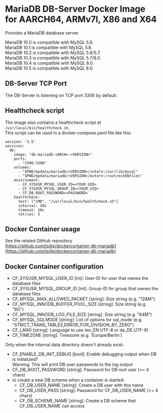 # MariaDB DB-Server Docker Image for AARCH64, ARMv7l, X86 and X64

Provides a MariaDB database server.

MariaDB 10.0 is compatible with MySQL 5.6.  
MariaDB 10.1 is compatible with MySQL 5.6.  
MariaDB 10.2 is compatible with MySQL 5.6/5.7.  
MariaDB 10.3 is compatible with MySQL 5.7/8.0.  
MariaDB 10.4 is compatible with MySQL 8.0.  
MariaDB 10.5 is compatible with MySQL 8.0.

## DB-Server TCP Port
The DB-Server is listening on TCP port 3306 by default.

## Healthcheck script
The image also contains a healthcheck script at `/usr/local/bin/healthcheck.sh`.  
This script can be used in a docker-compose.yaml file like this:

```
version: '3.5'
services:
  db:
    image: "db-mariadb-<ARCH>:<VERSION>"
    ports:
      - "3306:3306"
    volumes:
      - "$PWD/mpdata/mariadb/<VERSION>/intern:/var/lib/mysql"
      - "$PWD/mpdata/mariadb/<VERSION>/extern:/root/extDbFiles"
    environment:
      - CF_SYSUSR_MYSQL_USER_ID=<YOUR_UID>
      - CF_SYSUSR_MYSQL_GROUP_ID=<YOUR_GID>
      - CF_DB_ROOT_PASSWORD=<PASSWORD>
    healthcheck:
      test: ["CMD", "/usr/local/bin/healthcheck.sh"]
      interval: 30s
      timeout: 10s
      retries: 5
```

## Docker Container usage
See the related GitHub repository [https://github.com/tsitle/dockercontainer-db-mariadb](https://github.com/tsitle/dockercontainer-db-mariadb)

## Docker Container configuration
- CF\_SYSUSR\_MYSQL\_USER\_ID [int]: User-ID for user that ownes the database files
- CF\_SYSUSR\_MYSQL\_GROUP\_ID [int]: Group-ID for group that ownes the database files
- CF\_MYSQL\_MAX\_ALLOWED\_PACKET [string]: Size string (e.g. "128M")
- CF\_MYSQL\_INNODB\_BUFFER\_POOL\_SIZE [string]: Size string (e.g. "8G")
- CF\_MYSQL\_INNODB\_LOG\_FILE\_SIZE [string]: Size string (e.g. "64M")
- CF\_MYSQL\_SQLMODE [string]: List of options for sql_mode (e.g. "STRICT_TRANS_TABLES,ERROR_FOR_DIVISION_BY_ZERO")
- CF\_LANG [string]: Language to use (en\_EN.UTF-8 or de\_DE.UTF-8)
- CF\_TIMEZONE [string]: Timezone (e.g. 'Europe/Berlin')

Only when the internal data directory doesn't already exist:

- CF\_ENABLE\_DB\_INIT\_DEBUG [bool]: Enable debugging output when DB is initialized?  
Warning: This will print DB user passwords to the log output
- CF\_DB\_ROOT\_PASSWORD [string]: Password for DB root user (>= 4 chars)
- to create a new DB scheme when a container is started:
	- CF\_DB\_USER\_NAME [string]: Create a DB user with this name
	- CF\_DB\_USER\_PASS [string]: Password for CF\_DB\_USER\_NAME (>= 4 chars)
	- CF\_DB\_SCHEME\_NAME [string]: Create a DB scheme that CF\_DB\_USER\_NAME can access
